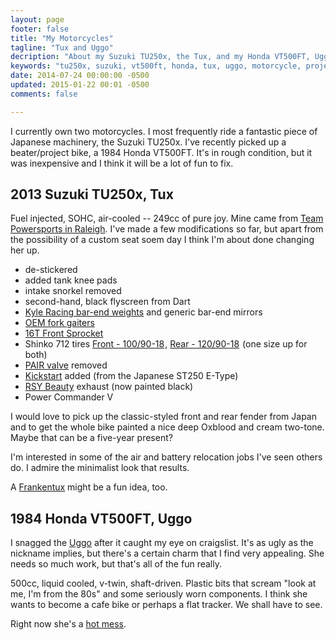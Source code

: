 ```yaml
---
layout: page
footer: false
title: "My Motorcycles"
tagline: "Tux and Uggo"
decription: "About my Suzuki TU250x, the Tux, and my Honda VT500FT, Uggo"
keywords: "tu250x, suzuki, vt500ft, honda, tux, uggo, motorcycle, projects"
date: 2014-07-24 00:00:00 -0500
updated: 2015-01-22 00:01 -0500
comments: false

---
```


I currently own two motorcycles. I most frequently ride a fantastic
piece of Japanese machinery, the Suzuki TU250x. I've recently picked
up a beater/project bike, a 1984 Honda VT500FT. It's in rough
condition, but it was inexpensive and I think it will be a lot of fun
to fix.


## 2013 Suzuki TU250x, Tux

Fuel injected, SOHC, air-cooled -- 249cc of pure joy.  Mine came from
[Team Powersports in Raleigh][tps]. I've made a few modifications so
far, but apart from the possibility of a custom seat soem day I think
I'm about done changing her up.

* de-stickered
* added tank knee pads
* intake snorkel removed
* second-hand, black flyscreen from Dart
* [Kyle Racing bar-end weights](http://www.shop.kyleusa.com/product.sc?productId=629&categoryId=58) and generic bar-end mirrors
* [OEM fork gaiters](http://japan.webike.net/products/1566192.html)
* <a href="http://www.amazon.com/gp/product/B001AVS6H2/ref=as_li_tl?ie=UTF8&camp=1789&creative=390957&creativeASIN=B001AVS6H2&linkCode=as2&tag=obrieisapileo-20&linkId=K6LGILBZWIVUP2RE">16T Front Sprocket</a><img src="http://ir-na.amazon-adsystem.com/e/ir?t=obrieisapileo-20&l=as2&o=1&a=B001AVS6H2" width="1" height="1" border="0" alt="" style="border:none !important; margin:0px !important;" />
* Shinko 712 tires <a href="http://www.amazon.com/gp/product/B001CD8W68/ref=as_li_tl?ie=UTF8&camp=1789&creative=390957&creativeASIN=B001CD8W68&linkCode=as2&tag=obrieisapileo-20&linkId=XQGQJPYZMHPVUZFW">Front - 100/90-18</a><img src="http://ir-na.amazon-adsystem.com/e/ir?t=obrieisapileo-20&l=as2&o=1&a=B001CD8W68" width="1" height="1" border="0" alt="" style="border:none !important; margin:0px !important;" />, <a href="http://www.amazon.com/gp/product/B005242JDA/ref=as_li_tl?ie=UTF8&camp=1789&creative=390957&creativeASIN=B005242JDA&linkCode=as2&tag=obrieisapileo-20&linkId=DVM3KYOM7AXL5AKS">Rear - 120/90-18</a><img src="http://ir-na.amazon-adsystem.com/e/ir?t=obrieisapileo-20&l=as2&o=1&a=B005242JDA" width="1" height="1" border="0" alt="" style="border:none !important; margin:0px !important;" /> (one size up for both)
* [PAIR valve] removed
* [Kickstart] added (from the Japanese ST250 E-Type)
* [RSY Beauty] exhaust (now painted black)
* Power Commander V

I would love to pick up the classic-styled front and rear fender from
Japan and to get the whole bike painted a nice deep Oxblood and cream
two-tone. Maybe that can be a five-year present?

I'm interested in some of the air and battery relocation jobs I've
seen others do. I admire the minimalist look that results.

A [Frankentux](/projects/motorcycle/frankentux/) might be a fun idea, too.

[tps]: http://www.team-powersportsraleigh.com/

[PAIR valve]: /projects/motorcycle/tu250x-pair-removal/

[kickstart]: /projects/motorcycle/tu250x-kickstart/

[RSY Beauty]: /projects/motorcycle/tu250x-rsy-beauty/


## 1984 Honda VT500FT, Uggo

I snagged the [Uggo] after it caught my eye on craigslist. It's as ugly
as the nickname implies, but there's a certain charm that I find very
appealing. She needs so much work, but that's all of the fun really.

500cc, liquid cooled, v-twin, shaft-driven. Plastic bits that scream
"look at me, I'm from the 80s" and some seriously worn components. I
think she wants to become a cafe bike or perhaps a flat tracker. We
shall have to see.

Right now she's a [hot mess].

[Uggo]: /blog/tags/vt500ft/

[hot mess]: http://youtu.be/8HXSJg5Mar4
